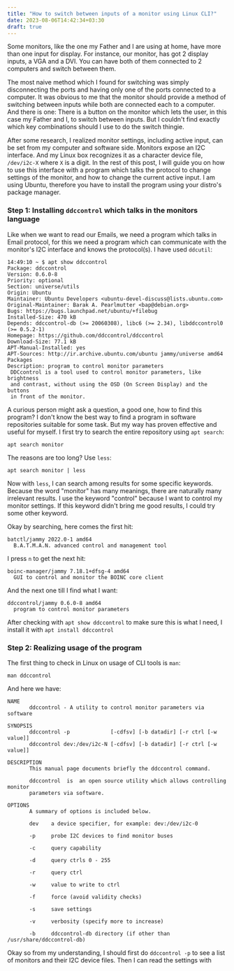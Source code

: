 ```yaml
---
title: "How to switch between inputs of a monitor using Linux CLI?"
date: 2023-08-06T14:42:34+03:30
draft: true
---
```


Some monitors, like the one my Father and I are using at home, have more than one input for display. For instance, our monitor, has got 2 display inputs, a VGA and a DVI. You can have both of them connected to 2 computers and switch between them.

The most naive method which I found for switching was simply disconnecting the ports and having only one of the ports connected to a computer. It was obvious to me that the monitor should provide a method of switching between inputs while both are connected each to a computer. And there is one: There is a button on the monitor which lets the user, in this case my Father and I, to switch between inputs. But I couldn't find exactly which key combinations should I use to do the switch thingie.

After some research, I realized monitor settings, including active input, can be set from my computer and software side. Monitors expose an I2C interface. And my Linux box recognizes it as a character device file, `/dev/i2c-X` where `X` is a digit. In the rest of this post, I will guide you on how to use this interface with a program which talks the protocol to change settings of the monitor, and how to change the current active input. I am using Ubuntu, therefore you have to install the program using your distro's package manager.

### Step 1: Installing `ddccontrol` which talks in the monitors language

Like when we want to read our Emails, we need a program which talks in Email protocol, for this we need a program which can communicate with the monitor's I2C interface and knows the protocol(s). I have used `ddcutil`:

```
14:49:10 ~ $ apt show ddccontrol
Package: ddccontrol
Version: 0.6.0-8
Priority: optional
Section: universe/utils
Origin: Ubuntu
Maintainer: Ubuntu Developers <ubuntu-devel-discuss@lists.ubuntu.com>
Original-Maintainer: Barak A. Pearlmutter <bap@debian.org>
Bugs: https://bugs.launchpad.net/ubuntu/+filebug
Installed-Size: 470 kB
Depends: ddccontrol-db (>= 20060308), libc6 (>= 2.34), libddccontrol0 (>= 0.5.2-1)
Homepage: https://github.com/ddccontrol/ddccontrol
Download-Size: 77.1 kB
APT-Manual-Installed: yes
APT-Sources: http://ir.archive.ubuntu.com/ubuntu jammy/universe amd64 Packages
Description: program to control monitor parameters
 DDCcontrol is a tool used to control monitor parameters, like brightness
 and contrast, without using the OSD (On Screen Display) and the buttons
 in front of the monitor.
```

A curious person might ask a question, a good one, how to find this program? I don't know the best way to find a program in software repositories suitable for some task. But my way has proven effective and useful for myself. I first try to search the entire repository using `apt search`:

```
apt search monitor
```

The reasons are too long? Use `less`:

```
apt search monitor | less
```

Now with `less`, I can search among results for some specific keywords. Because the word "monitor" has many meanings, there are naturally many irrelevant results. I use the keyword "control" because I want to control my monitor settings. If this keyword didn't bring me good results, I could try some other keyword.

Okay by searching, here comes the first hit:

```
batctl/jammy 2022.0-1 amd64
  B.A.T.M.A.N. advanced control and management tool
```

I press `n` to get the next hit:

```
boinc-manager/jammy 7.18.1+dfsg-4 amd64
  GUI to control and monitor the BOINC core client
```

And the next one till I find what I want:

```
ddccontrol/jammy 0.6.0-8 amd64
  program to control monitor parameters
```

After checking with `apt show ddccontrol` to make sure this is what I need, I install it with `apt install ddccontrol`

### Step 2: Realizing usage of the program

The first thing to check in Linux on usage of CLI tools is `man`:

```
man ddccontrol
```

And here we have:

```
NAME
       ddccontrol - A utility to control monitor parameters via software

SYNOPSIS
       ddccontrol -p             [-cdfsv] [-b datadir] [-r ctrl [-w value]]
       ddccontrol dev:/dev/i2c-N [-cdfsv] [-b datadir] [-r ctrl [-w value]]

DESCRIPTION
       This manual page documents briefly the ddccontrol command.

       ddccontrol  is  an open source utility which allows controlling monitor
       parameters via software.

OPTIONS
       A summary of options is included below.

       dev    a device specifier, for example: dev:/dev/i2c-0

       -p     probe I2C devices to find monitor buses

       -c     query capability

       -d     query ctrls 0 - 255

       -r     query ctrl

       -w     value to write to ctrl

       -f     force (avoid validity checks)

       -s     save settings

       -v     verbosity (specify more to increase)

       -b     ddccontrol-db directory (if other than /usr/share/ddccontrol-db)
```

Okay so from my understanding, I should first do `ddccontrol -p` to see a list of monitors and their I2C device files. Then I can read the settings with 
